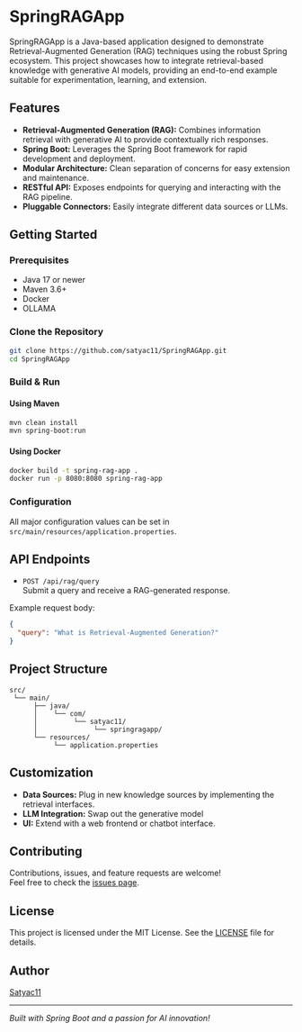 # SpringRAGApp

SpringRAGApp is a Java-based application designed to demonstrate Retrieval-Augmented Generation (RAG) techniques using the robust Spring ecosystem. This project showcases how to integrate retrieval-based knowledge with generative AI models, providing an end-to-end example suitable for experimentation, learning, and extension.

## Features

- **Retrieval-Augmented Generation (RAG):** Combines information retrieval with generative AI to provide contextually rich responses.
- **Spring Boot:** Leverages the Spring Boot framework for rapid development and deployment.
- **Modular Architecture:** Clean separation of concerns for easy extension and maintenance.
- **RESTful API:** Exposes endpoints for querying and interacting with the RAG pipeline.
- **Pluggable Connectors:** Easily integrate different data sources or LLMs.

## Getting Started

### Prerequisites

- Java 17 or newer
- Maven 3.6+
- Docker
- OLLAMA

### Clone the Repository

```bash
git clone https://github.com/satyac11/SpringRAGApp.git
cd SpringRAGApp
```

### Build & Run

#### Using Maven

```bash
mvn clean install
mvn spring-boot:run
```

#### Using Docker

```bash
docker build -t spring-rag-app .
docker run -p 8080:8080 spring-rag-app
```

### Configuration

All major configuration values can be set in `src/main/resources/application.properties`.

## API Endpoints

- `POST /api/rag/query`  
  Submit a query and receive a RAG-generated response.

Example request body:
```json
{
  "query": "What is Retrieval-Augmented Generation?"
}
```

## Project Structure

```text
src/
 └── main/
      ├── java/
      │    └── com/
      │         └── satyac11/
      │              └── springragapp/
      └── resources/
           └── application.properties
```

## Customization

- **Data Sources:** Plug in new knowledge sources by implementing the retrieval interfaces.
- **LLM Integration:** Swap out the generative model
- **UI:** Extend with a web frontend or chatbot interface.

## Contributing

Contributions, issues, and feature requests are welcome!  
Feel free to check the [issues page](https://github.com/satyac11/SpringRAGApp/issues).

## License

This project is licensed under the MIT License. See the [LICENSE](LICENSE) file for details.

## Author

[Satyac11](https://github.com/satyac11)

---

*Built with Spring Boot and a passion for AI innovation!*
